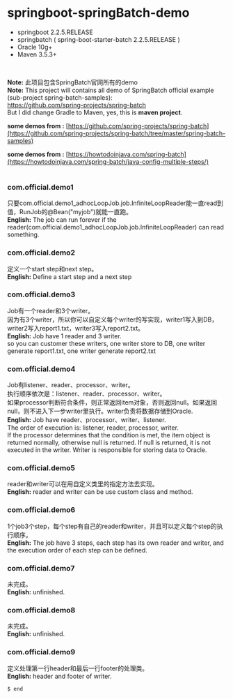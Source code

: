 # springboot-springBatch-demo
+ springboot 2.2.5.RELEASE 
+ springbatch ( spring-boot-starter-batch 2.2.5.RELEASE )
+ Oracle 10g+
+ Maven 3.5.3+
<br/>

**Note:** 此项目包含SpringBatch官网所有的demo
<br/>
**Note:** This project will contains all demo of SpringBatch official example (sub-project spring-batch-samples): <br/>
 https://github.com/spring-projects/spring-batch  <br/>
But I did change Gradle to Maven, yes, this is **maven project**.
 <br/>
 
**some demos from :** [https://github.com/spring-projects/spring-batch](https://github.com/spring-projects/spring-batch/tree/master/spring-batch-samples)

**some demos from :** [https://howtodoinjava.com/spring-batch](https://howtodoinjava.com/spring-batch/java-config-multiple-steps/)
<br/><br/>
### com.official.demo1
只要com.official.demo1_adhocLoopJob.job.InfiniteLoopReader能一直read到值，RunJob的@Bean("myjob")就能一直跑。
<br/>
**English:** The job can run forever if the reader(com.official.demo1_adhocLoopJob.job.InfiniteLoopReader) can read something.
<br/>

### com.official.demo2
定义一个start step和next step。
<br/>
**English:** Define a start step and a next step
<br/>

### com.official.demo3
Job有一个reader和3个writer。<br/>
因为有3个writer，所以你可以自定义每个writer的写实现，writer1写入到DB，writer2写入report1.txt，writer3写入report2.txt。
<br/>
**English:** Job have 1 reader and 3 writer.<br/>
 so you can customer these writers, one writer store to DB, one writer generate report1.txt, one writer generate report2.txt
<br/>

### com.official.demo4
Job有listener、reader、processor、writer。<br/>
执行顺序依次是：listener、reader、processor、writer。<br/>
如果processor判断符合条件，则正常返回item对象，否则返回null。如果返回null，则不进入下一步writer里执行。writer负责将数据存储到Oracle.
<br/>
**English:** Job have reader、processor、writer、listener.<br/>
The order of execution is: listener, reader, processor, writer.<br/>
If the processor determines that the condition is met, the item object is returned normally, otherwise null is returned. If null is returned, it is not executed in the writer. Writer is responsible for storing data to Oracle.
<br/>

### com.official.demo5
reader和writer可以在用自定义类里的指定方法去实现。
<br/>
**English:** reader and writer can be use custom class and method.
<br/>

### com.official.demo6
1个job3个step，每个step有自己的reader和writer，并且可以定义每个step的执行顺序。
<br/>
**English:** The job have 3 steps, each step has its own reader and writer, and the execution order of each step can be defined.
<br/>

### com.official.demo7
未完成。
<br/>
**English:** unfinished.
<br/>

### com.official.demo8
未完成。
<br/>
**English:** unfinished.
<br/>

### com.official.demo9
定义处理第一行header和最后一行footer的处理类。
<br/>
**English:**  header and footer of writer.
<br/>




    $ end

